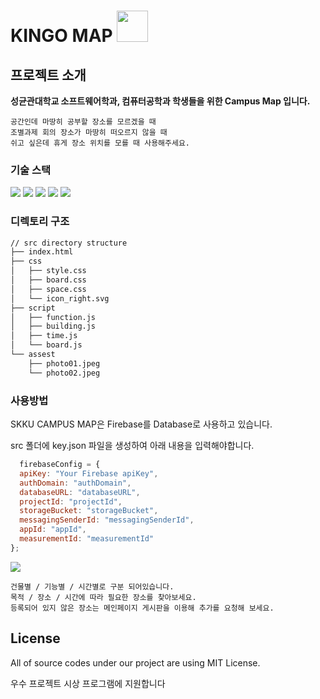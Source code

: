 

# KINGO MAP <img src="https://firebasestorage.googleapis.com/v0/b/skku-map-b85b1.appspot.com/o/skku.png?alt=media&token=4e444884-e436-4095-89a9-f7983d1ea424" width="50" height="50"></img> 

## 프로젝트 소개 

**성균관대학교 소프트웨어학과, 컴퓨터공학과 학생들을 위한 Campus Map 입니다.**

    공간인데 마땅히 공부할 장소를 모르겠을 때
    조별과제 회의 장소가 마땅히 떠오르지 않을 때
    쉬고 싶은데 휴게 장소 위치를 모를 때 사용해주세요.

### 기술 스택

<div>
    <img src="https://img.shields.io/badge/html5-E34F26?style=for-the-badge&logo=html5&logoColor=white">
    <img src="https://img.shields.io/badge/css-1572B6?style=for-the-badge&logo=css3&logoColor=white">
    <img src="https://img.shields.io/badge/bootstrap-7952B3?style=for-the-badge&logo=bootstrap&logoColor=white">
    <img src="https://img.shields.io/badge/javascript-F7DF1E?style=for-the-badge&logo=javascript&logoColor=black">
    <img src="https://img.shields.io/badge/Firebase-FFCA28?style=for-the-badge&logo=firebase&logoColor=white">
</div>

### 디렉토리 구조
```bash
// src directory structure
├── index.html
├── css
│   ├── style.css
│   ├── board.css
│   ├── space.css
│   └── icon_right.svg
├── script
│   ├── function.js
│   ├── building.js
│   ├── time.js
│   └── board.js
└── assest
    ├── photo01.jpeg
    └── photo02.jpeg

````

### 사용방법

SKKU CAMPUS MAP은 Firebase를 Database로 사용하고 있습니다.

src 폴더에 key.json 파일을 생성하여 아래 내용을 입력해야합니다.
```javascript
  firebaseConfig = {
  apiKey: "Your Firebase apiKey",
  authDomain: "authDomain",
  databaseURL: "databaseURL",
  projectId: "projectId",
  storageBucket: "storageBucket",
  messagingSenderId: "messagingSenderId",
  appId: "appId",
  measurementId: "measurementId"
};
```
<img src="https://firebasestorage.googleapis.com/v0/b/skku-map-b85b1.appspot.com/o/KingoMap.png?alt=media&token=46a2204d-f41e-4f94-bbc8-49ff3320315d"></img>
    
    건물별 / 기능별 / 시간별로 구분 되어있습니다.
    목적 / 장소 / 시간에 따라 필요한 장소를 찾아보세요.
    등록되어 있지 않은 장소는 메인페이지 게시판을 이용해 추가를 요청해 보세요.
     

## License
All of source codes under our project are using MIT License.

우수 프로젝트 시상 프로그램에 지원합니다
